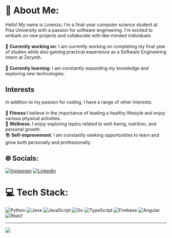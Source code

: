 # 💫 About Me:
Hello! My name is Lorenzo, I'm a final-year computer science student at Pisa University with a passion for software engineering. I'm excited to embark on new projects and collaborate with like-minded individuals.<br><br>
🔭 <b>Currently working on</b>: I am currently working on completing my final year of studies while also gaining practical experience as a Software Engineering intern at Zerynth.<br><br>
🌱 <b>Currently learning</b>: I am constantly expanding my knowledge and exploring new technologies.<!-- related to backend development. Currently, I am focusing on improving my skills in areas such as API design, database management, and server-side technologies.<br><br>
💬 <b>Ask me about</b>: Feel free to reach out if you have any questions about software engineering, backend development, or related topics. I'm always happy to share my knowledge and engage in discussions.<br> -->
<br>
## Interests<br>
In addition to my passion for coding, I have a range of other interests:<br><br>
💪 <b>Fitness</b>:I believe in the importance of leading a healthy lifestyle and enjoy various physical activities.<br>
🍎 <b>Wellness</b>: I enjoy exploring topics related to well-being, nutrition, and personal growth.<br>
📚 <b>Self-improvement</b>: I am constantly seeking opportunities to learn and grow both personally and professionally.<br>


## 🌐 Socials:
[![Instagram](https://img.shields.io/badge/Instagram-%23E4405F.svg?logo=Instagram&logoColor=white)](https://instagram.com/lored___) [![LinkedIn](https://img.shields.io/badge/LinkedIn-%230077B5.svg?logo=linkedin&logoColor=white)](https://linkedin.com/in/lorenzo-deriu) 

# 💻 Tech Stack:
![Python](https://img.shields.io/badge/python-3670A0?style=for-the-badge&logo=python&logoColor=ffdd54) ![Java](https://img.shields.io/badge/java-%23ED8B00.svg?style=for-the-badge&logo=java&logoColor=white) ![JavaScript](https://img.shields.io/badge/javascript-%23323330.svg?style=for-the-badge&logo=javascript&logoColor=%23F7DF1E) ![Go](https://img.shields.io/badge/go-%2300ADD8.svg?style=for-the-badge&logo=go&logoColor=white) ![TypeScript](https://img.shields.io/badge/typescript-%23007ACC.svg?style=for-the-badge&logo=typescript&logoColor=white) ![Firebase](https://img.shields.io/badge/firebase-%23039BE5.svg?style=for-the-badge&logo=firebase) ![Angular](https://img.shields.io/badge/angular-%23DD0031.svg?style=for-the-badge&logo=angular&logoColor=white) ![React](https://img.shields.io/badge/react-%2320232a.svg?style=for-the-badge&logo=react&logoColor=%2361DAFB)

<!--# 📊 GitHub Stats:
![](https://github-readme-stats.vercel.app/api?username=lorenzoDeriu&theme=dark&hide_border=true&include_all_commits=false&count_private=false)<br/>
![](https://github-readme-streak-stats.herokuapp.com/?user=lorenzoDeriu&theme=dark&hide_border=true)<br/>
![](https://github-readme-stats.vercel.app/api/top-langs/?username=lorenzoDeriu&theme=dark&hide_border=true&include_all_commits=false&count_private=false&layout=compact)

### ✍️ Random Dev Quote
![](https://quotes-github-readme.vercel.app/api?type=horizontal&theme=radical)
-->



---
[![](https://visitcount.itsvg.in/api?id=lorenzoDeriu&icon=0&color=0)](https://visitcount.itsvg.in)
